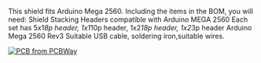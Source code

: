 This shield fits Arduino Mega 2560.
Including the items in the BOM, you will need:
Shield Stacking Headers compatible with Arduino MEGA 2560 
Each set has 5x1*8p header, 1x1*10p header, 1x2*18p header, 1x2*3p header
Arduino Mega 2560 Rev3 
Suitable USB cable, soldering iron,suitable wires.


<a href="https://www.pcbway.com/project/shareproject/K3NG_rotator_shield_for_Arduino_Mega_2560_f1b5a363.html"><img src="https://www.pcbway.com/project/img/images/frompcbway-1220.png" alt="PCB from PCBWay" /></a>


